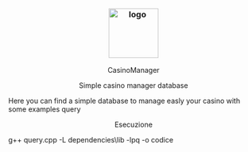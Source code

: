 <h3 align="center"><img src="https://i.imgur.com/yl0JUct.jpeg" alt="logo" height="100px"></h3>
<p align="center">CasinoManager</p>

<p align="center">
  <p align="center">Simple casino manager database</p>
</p>


Here you can find a simple database to manage easly your casino with some examples query

<p align="center">
  <p align="center">Esecuzione</p>
</p>

g++ query.cpp -L dependencies\lib -lpq -o codice
